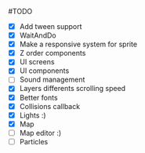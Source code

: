#TODO
- [x] Add tween support
- [x] WaitAndDo
- [x] Make a responsive system for sprite
- [x] Z order components
- [x] UI screens
- [x] UI components
- [ ] Sound management
- [x] Layers differents scrolling speed
- [x] Better fonts
- [x] Collisions callback
- [x] Lights :)
- [x] Map
- [ ] Map editor :)
- [ ] Particles